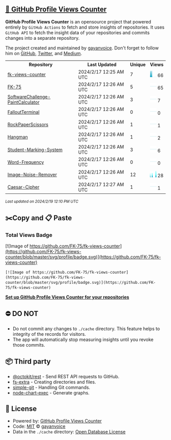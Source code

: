 ## [🚀 GitHub Profile Views Counter](https://github.com/gayanvoice/github-profile-views-counter)
**GitHub Profile Views Counter** is an opensource project that powered entirely by  `GitHub Actions` to fetch and store insights of repositories.
It uses `GitHub API` to fetch the insight data of your repositories and commits changes into a separate repository.

The project created and maintained by [gayanvoice](https://github.com/gayanvoice). Don't forget to follow him on [GitHub](https://github.com/gayanvoice), [Twitter](https://twitter.com/gayanvoice), and [Medium](https://gayanvoice.medium.com/).

<table>
	<tr>
		<th>
			Repository
		</th>
		<th>
			Last Updated
		</th>
		<th>
			Unique
		</th>
		<th>
			Views
		</th>
	</tr>
	<tr>
		<td>
			<a href="https://github.com/FK-75/fk-views-counter/tree/master/readme/501436126/year.md">
				fk-views-counter
			</a>
		</td>
		<td>
			2024/2/17 12:25 AM UTC
		</td>
		<td>
			7
		</td>
		<td>
			<img alt="Response time graph" src="https://github.com/FK-75/fk-views-counter/raw/master/graph/501436126/small/year.png" height="20"> 66
		</td>
	</tr>
	<tr>
		<td>
			<a href="https://github.com/FK-75/fk-views-counter/tree/master/readme/501324977/year.md">
				FK-75
			</a>
		</td>
		<td>
			2024/2/17 12:26 AM UTC
		</td>
		<td>
			5
		</td>
		<td>
			<img alt="Response time graph" src="https://github.com/FK-75/fk-views-counter/raw/master/graph/501324977/small/year.png" height="20"> 65
		</td>
	</tr>
	<tr>
		<td>
			<a href="https://github.com/FK-75/fk-views-counter/tree/master/readme/490468776/year.md">
				SoftwareChallenge-PaintCalculator
			</a>
		</td>
		<td>
			2024/2/17 12:26 AM UTC
		</td>
		<td>
			3
		</td>
		<td>
			<img alt="Response time graph" src="https://github.com/FK-75/fk-views-counter/raw/master/graph/490468776/small/year.png" height="20"> 7
		</td>
	</tr>
	<tr>
		<td>
			<a href="https://github.com/FK-75/fk-views-counter/tree/master/readme/453115235/year.md">
				FalloutTerminal
			</a>
		</td>
		<td>
			2024/2/17 12:26 AM UTC
		</td>
		<td>
			0
		</td>
		<td>
			<img alt="Response time graph" src="https://github.com/FK-75/fk-views-counter/raw/master/graph/453115235/small/year.png" height="20"> 0
		</td>
	</tr>
	<tr>
		<td>
			<a href="https://github.com/FK-75/fk-views-counter/tree/master/readme/453117058/year.md">
				RockPaperScissors
			</a>
		</td>
		<td>
			2024/2/17 12:26 AM UTC
		</td>
		<td>
			1
		</td>
		<td>
			<img alt="Response time graph" src="https://github.com/FK-75/fk-views-counter/raw/master/graph/453117058/small/year.png" height="20"> 1
		</td>
	</tr>
	<tr>
		<td>
			<a href="https://github.com/FK-75/fk-views-counter/tree/master/readme/453115997/year.md">
				Hangman
			</a>
		</td>
		<td>
			2024/2/17 12:26 AM UTC
		</td>
		<td>
			1
		</td>
		<td>
			<img alt="Response time graph" src="https://github.com/FK-75/fk-views-counter/raw/master/graph/453115997/small/year.png" height="20"> 2
		</td>
	</tr>
	<tr>
		<td>
			<a href="https://github.com/FK-75/fk-views-counter/tree/master/readme/453111923/year.md">
				Student-Marking-System
			</a>
		</td>
		<td>
			2024/2/17 12:26 AM UTC
		</td>
		<td>
			3
		</td>
		<td>
			<img alt="Response time graph" src="https://github.com/FK-75/fk-views-counter/raw/master/graph/453111923/small/year.png" height="20"> 6
		</td>
	</tr>
	<tr>
		<td>
			<a href="https://github.com/FK-75/fk-views-counter/tree/master/readme/452896093/year.md">
				Word-Frequency
			</a>
		</td>
		<td>
			2024/2/17 12:26 AM UTC
		</td>
		<td>
			0
		</td>
		<td>
			<img alt="Response time graph" src="https://github.com/FK-75/fk-views-counter/raw/master/graph/452896093/small/year.png" height="20"> 0
		</td>
	</tr>
	<tr>
		<td>
			<a href="https://github.com/FK-75/fk-views-counter/tree/master/readme/452895743/year.md">
				Image-Noise-Remover
			</a>
		</td>
		<td>
			2024/2/17 12:26 AM UTC
		</td>
		<td>
			12
		</td>
		<td>
			<img alt="Response time graph" src="https://github.com/FK-75/fk-views-counter/raw/master/graph/452895743/small/year.png" height="20"> 28
		</td>
	</tr>
	<tr>
		<td>
			<a href="https://github.com/FK-75/fk-views-counter/tree/master/readme/452895127/year.md">
				Caesar-Cipher
			</a>
		</td>
		<td>
			2024/2/17 12:27 AM UTC
		</td>
		<td>
			1
		</td>
		<td>
			<img alt="Response time graph" src="https://github.com/FK-75/fk-views-counter/raw/master/graph/452895127/small/year.png" height="20"> 1
		</td>
	</tr>
</table>

<small><i>Last updated on 2024/2/19 12:10 PM UTC</i></small>

## ✂️Copy and 📋 Paste
### Total Views Badge
[![Image of https://github.com/FK-75/fk-views-counter](https://github.com/FK-75/fk-views-counter/blob/master/svg/profile/badge.svg)](https://github.com/FK-75/fk-views-counter)

```readme
[![Image of https://github.com/FK-75/fk-views-counter](https://github.com/FK-75/fk-views-counter/blob/master/svg/profile/badge.svg)](https://github.com/FK-75/fk-views-counter)
```
[**Set up GitHub Profile Views Counter for your repositories**](https://github.com/gayanvoice/github-profile-views-counter)
## ⛔ DO NOT
- Do not commit any changes to `./cache` directory. This feature helps to integrity of the records for visitors.
- The app will automatically stop measuring insights until you revoke those commits.
## 📦 Third party

- [@octokit/rest](https://www.npmjs.com/package/@octokit/rest) - Send REST API requests to GitHub.
- [fs-extra](https://www.npmjs.com/package/fs-extra) - Creating directories and files.
- [simple-git](https://www.npmjs.com/package/simple-git) - Handling Git commands.
- [node-chart-exec](https://www.npmjs.com/package/node-chart-exec) - Generate graphs.
## 📄 License
- Powered by: [GitHub Profile Views Counter](https://github.com/gayanvoice/github-profile-views-counter)
- Code: [MIT](./LICENSE) © [gayanvoice](https://github.com/gayanvoice)
- Data in the `./cache` directory: [Open Database License](https://opendatacommons.org/licenses/odbl/1-0/)